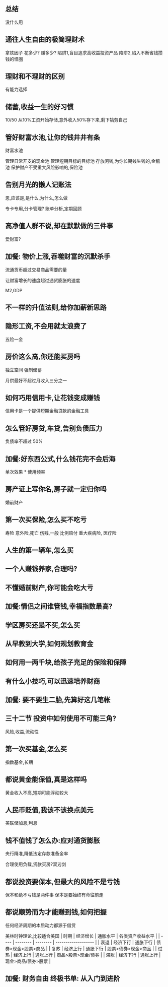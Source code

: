## 总结
没什么用

##    通往人生自由的极简理财术
拿铁因子
花多少? 赚多少?
陷阱1,盲目追求高收益投资产品
陷阱2,陷入不断省钱攒钱的怪圈

##    理财和不理财的区别
有能力选择

##    储蓄,收益一生的好习惯
10/50
从10%工资开始存储,意外收入50%存下来,剩下犒劳自己

##    管好财富水池,让你的钱井井有条
财富水池

管理日常开支的现金池
管理短期目标的目标池
存放闲钱,为你长期钱生钱的,金鹅池
保护财产不受重大风险影响的,保险池

##    告别月光的懒人记账法

恩,应该是,是什么,为什么,怎么做

专卡专用,分卡管理?
账单分析,定期回顾

##    高净值人群不说,却在默默做的三件事
爱财富?

##    加餐: 物价上涨,吞噬财富的沉默杀手
流通货币超过交易商品需要的量

让财富增长的速度超过通货膨胀的速度

M2,GDP


##    不一样的升值法则,给你加薪新思路
##    隐形工资,不会用就太浪费了
五险一金

##    房价这么高,你还能买房吗
独立空间
强制储蓄

月供最好不超过月收入三分之一

##    如何巧用信用卡,让花钱变成赚钱
信用卡是一个提供短期金融贷款的金融工具

##    怎么管好房贷,车贷,告别负债压力
负债率不超过 50%

##    加餐:好东西公式,什么钱花完不会后海
单次效果 * 使用频率

##    房产证上写你名,房子就一定归你吗
婚前财产
##    第一次买保险,怎么买不吃亏
寿险
意外险,死亡 伤残,一般 比例赔付
重大疾病险,
医疗险

##    人生的第一辆车,怎么买 
##    一个人赚钱养家,合理吗?
##    不懂婚前财产,你可能会吃大亏
##    加餐:情侣之间谁管钱,幸福指数最高?
##    学区房买还是不买,怎么买 
##    从早教到大学,如何规划教育金
##    如何用一两千块,给孩子充足的保险和保障
##    有什么小技巧,可以迅速培养财商
##    加餐: 要不要生二胎,先算好这几笔帐
##    三十二节 投资中如何使用不可能三角?
风险,收益,流动性

##    第一次买基金,怎么买 
指数基金,长期

##    都说黄金能保值,真是这样吗

黄金收入不高,短期可能浮动较大


##    人民币贬值,我该不该换点美元
美联储加息,利息

##    钱不值钱了怎么办:应对通货膨胀
央行降准,降低法定存款准备金率

合理使用负载,贷款买房?双刃剑

##    都说投资要保本,但最大的风险不是亏钱
保本和绝不亏钱是两件事
保本是要始终有命往前走

##    都说顺势而为才能赚到钱,如何把握

任何经济周期的本质动力都源于借贷


美林时钟理论,比较适合美国
| 时期 | 经济增长 | 通胀水平 | 各类资产收益水平    |
| ---- | -------- | -------- | ------------------- |
| 衰退 | 经济下行 | 通胀下行 | 债券>现金>股票>商品 |
| 复苏 | 经济上行 | 通胀下行 | 股票>债券>现金>商品 |
| 过热 | 经济上行 | 通胀上行 | 商品>股票>现金/债券 |
| 滞胀 | 经济下行 | 通胀上行 | 现金>商品/债券>股票 |

##    加餐: 财务自由 终极书单: 从入门到进阶
